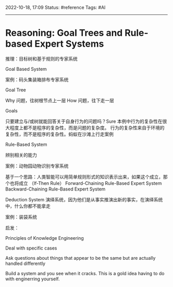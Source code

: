 2022-10-18, 17:09
Status: #reference
Tags: #AI

---

# Reasoning: Goal Trees and Rule-based Expert Systems

推理：目标树和基于规则的专家系统

Goal Based System

案例：码头集装箱排布专家系统

Goal Tree

Why 问题，往树根节点上一层
How 问题，往下走一层

Goals

只要建立与/或树就能回答关于自身行为的问题吗？Sure
本例中行为的复杂性在很大程度上都不是程序的复杂性，而是问题的复杂度。
行为的复杂性来自于环境的复杂性，而不是程序的复杂性。蚂蚁在沙滩上行走案例

Rule-Based System

辨别相关的能力

案例：动物园动物识别专家系统

基于一个思路：人类智能可以用简单规则形式的知识表示出来，如果这个成立，那个也将成立 （If-Then Rule）
Forward-Chaining Rule-Based Expert System
Backward-Chaining Rule-Based Expert System

Deduction System 演绎系统，因为他们是从事实推演出新的事实，在演绎系统中，什么你都不能拿走

案例：装袋系统

启发：

Principles of Knowledge Engineering

Deal with specific cases

Ask questions about things that appear to be the same but are actually handled differently

Build a system and you see when it cracks. This is a gold idea having to do with enginerring yourself.
